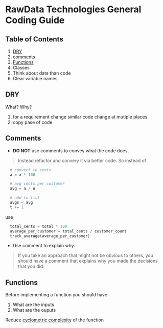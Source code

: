# RawData Technologies General Coding Guide


## Table of Contents
1. [DRY](#dry)
1. [comments](#comments)
1. [Functions](#Functions)
1. Classes
1. Think about data than code
1. Clear variable names

## DRY
What?
Why?
1. for a requirement change similar code change at mutiple places
2. copy pase of code

## Comments

- **DO NOT** use comments to convey what the code does. 
> Instead refactor and convery it via better code. So instead of
```python
  # convert to cents
  a = x * 100

  # avg cents per customer 
  avg = a / n

  # add to list
  avgs < avg
  t += 1
```
use

```python
  total_cents = total * 100
  average_per_customer = total_cents / customer_count
  track_average(average_per_customer)
```
- Use comment to explain why. 
> If you take an approach that might not be obvious to others, you should have a comment that explains why you made the decisions that you did.

## Functions

Before implementing a function you should have
1. What are the inputs
2. What are the ouputs

Reduce [cyclometric complexity](https://en.wikipedia.org/wiki/Cyclomatic_complexity#Implications_for_software_testing) of the function

